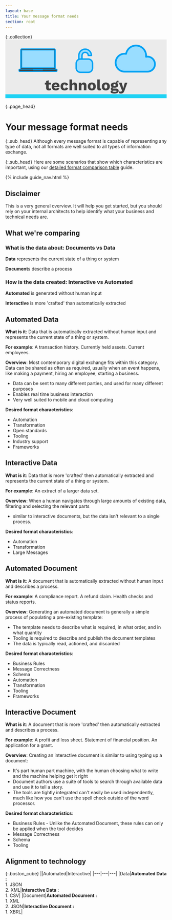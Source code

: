 ```yaml
---
layout: base
title: Your message format needs
section: root
---
```

{:.collection}
![Community](img/technology.svg)


{:.page_head}
# Your message format needs

{:.sub_head}
Although every message format is capable of representing any type of data, not all formats are well suited to all types of information exchange.

{:.sub_head}
Here are some scenarios that show which characteristics are important, using our [detailed format comparison table](/format.html#a-very-detailed-comparison) guide.

{% include guide_nav.html %}

## Disclaimer
This is a very general overview. It will help you get started, but you should rely on your internal architects to help identify what your business and technical needs are.

## What we're comparing

### What is the data about: Documents vs Data

**Data** represents the current state of a thing or system

**Document**s describe a process

### How is the data created: Interactive vs Automated

**Automated** is generated without human input

**Interactive** is more 'crafted' than automatically extracted



## Automated Data

**What is it**: Data that is automatically extracted without human input and represents the current state of a thing or system.

**For example**: A transaction history. Currently held assets. Current employees.

**Overview**: Most contemporary digital exchange fits within this category. Data can be shared as often as required, usually when an event happens, like making a payment, hiring an employee, starting a business.

- Data can be sent to many different parties, and used for many different purposes
- Enables real time business interaction
- Very well suited to mobile and cloud computing

**Desired format characteristics**:

- Automation
- Transformation
- Open standards
- Tooling
- Industry support
- Frameworks


## Interactive Data

**What is it**: Data that is more 'crafted' then automatically extracted and represents the current state of a thing or system.

**For example**: An extract of a larger data set.

**Overview**: When a human navigates through large amounts of existing data, filtering and selecting the relevant parts

- similar to interactive documents, but the data isn't relevant to a single process.

**Desired format characteristics**:

- Automation
- Transformation
- Large Messages


## Automated Document

**What is it**: A document that is automatically extracted without human input and describes a process.

**For example**: A compliance report. A refund claim. Health checks and status reports.

**Overview**: Generating an automated document is generally a simple process of populating a pre-existing template:

- The template needs to describe what is required, in what order, and in what quantity
- Tooling is required to describe and publish the document templates
- The data is typically read, actioned, and discarded

**Desired format characteristics**:

- Business Rules
- Message Correctness
- Schema
- Automation
- Transformation
- Tooling
- Frameworks


## Interactive Document

**What is it**: A document that is more 'crafted' then automatically extracted and describes a process.

**For example**: A profit and loss sheet. Statement of financial position. An application for a grant.

**Overview**: Creating an interactive document is similar to using typing up a document:

- It's part human part machine, with the human choosing what to write and the machine helping get it right
- Document authors use a suite of tools to search through available data and use it to tell a story.
- The tools are tightly integrated can't easily be used independently, much like how you can't use the spell check outside of the word processor.

**Desired format characteristics**:

- Business Rules - Unlike the Automated Document, these rules can only be applied when the tool decides
- Message Correctness
- Schema
- Tooling



## Alignment to technology

{:.boston_cube}
||Automated|Interactive|
|---|---|---|
|Data|**Automated Data :**<br/>1. JSON<br/>2. XML|**Interactive Data :**<br/>1. CSV|
|Document|**Automated Document :**<br/>1. XML<br/>2. JSON|**Interactive Document :**<br/>1. XBRL|
